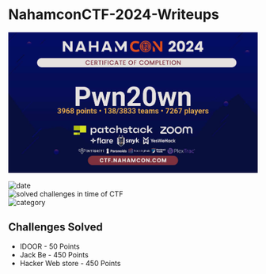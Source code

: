 # NahamconCTF-2024-Writeups
<img src="nahamcon_ctf_2024.jpeg" width="750px">

![date](https://img.shields.io/badge/date-24.05.2024-brightgreen.svg)  
![solved challenges in time of CTF](https://img.shields.io/badge/solved-in%20time%20of%20CTF-brightgreen.svg)   
![category](https://img.shields.io/badge/category-WEB-blueviolet.svg)   

## Challenges Solved
- IDOOR - 50 Points
- Jack Be - 450 Points
- Hacker Web store - 450 Points
